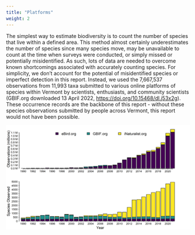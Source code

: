 ```yaml
---
title: "Platforms"
weight: 2
---
```



The simplest way to estimate biodiversity is to count the number of species that live within a defined area. This method almost certainly underestimates the number of species since many species move, may be unavailable to count at the time when surveys were conducted, or simply missed or potentially misidentified. As such, lots of data are needed to overcome known shortcomings associated with accurately counting species. For simplicity, we don’t account for the potential of misidentified species or imperfect detection in this report. Instead, we used the 7,667,537 observations from 11,993 taxa submitted to various online platforms of species within Vermont by scientists, enthusiasts, and community scientists (GBIF.org downloaded 13 April 2022, https://doi.org/10.15468/dl.j53x2g). These occurrence records are the backbone of this report - without these species observations submitted by people across Vermont, this report would not have been possible. 

![Observations by platform](images/Observations_Platforms.png)
